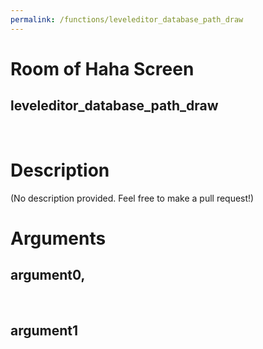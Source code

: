 ```yaml
---
permalink: /functions/leveleditor_database_path_draw
---
```

# Room of Haha Screen  
## leveleditor_database_path_draw  
&nbsp;  
# Description  
(No description provided. Feel free to make a pull request!) 
&nbsp;  
# Arguments
## argument0, 

&nbsp;  
## argument1

&nbsp;  


